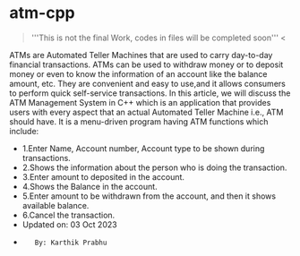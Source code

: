 # atm-cpp
> '''This is not the final Work, codes in files will be completed soon''' <

ATMs are Automated Teller Machines that are used to carry day-to-day financial transactions. ATMs can be used to withdraw money or to deposit money or even to know the information of an account like the balance amount, etc. They are convenient and easy to use,and  it allows consumers to perform quick self-service transactions.
In this article, we will discuss the ATM Management System in C++ which is an application that provides users with every aspect that an actual Automated Teller Machine i.e., ATM should have. It is a menu-driven program having ATM functions which include:

* 1.Enter Name, Account number, Account type to be shown during transactions.
* 2.Shows the information about the person who is doing the transaction.
* 3.Enter amount to deposited in the account.
* 4.Shows the Balance in the account.
* 5.Enter amount to be withdrawn from the account, and then it shows available balance.
* 6.Cancel the transaction.
* Updated on: 03 Oct 2023
*        By: Karthik Prabhu
